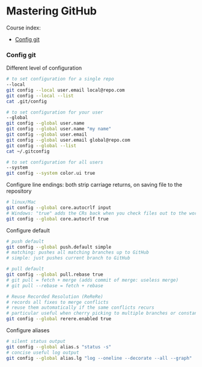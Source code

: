 # Mastering GitHub

Course index:
* [Config git](#config-git)

### Config git
Different level of configuration
```bash
# to set configuration for a single repo
--local
git config --local user.email local@repo.com
git config --local --list
cat .git/config

# to set configuration for your user
--global
git config --global user.name
git config --global user.name "my name"
git config --global user.email
git config --global user.email global@repo.com
git config --global --list
cat ~/.gitconfig

# to set configuration for all users
--system
git config --system color.ui true
```

Configure line endings: both strip carriage returns, on saving file to the repository
```bash
# linux/Mac
git config --global core.autocrlf input
# Windows: "true" adds the CRs back when you check files out to the working directory
git config --global core.autocrlf true
```

Configure default
```bash
# push default
git config --global push.default simple
# matching: pushes all matching branches up to GitHub
# simple: just pushes current branch to GitHub

# pull default
git config --global pull.rebase true
# git pull = fetch + merge (adds commit of merge: useless merge)
# git pull --rebase = fetch + rebase

# Reuse Recorded Resolution (ReReRe)
# records all fixes to merge conflicts
# reuse them automatically if the same conflicts recurs
# particular useful when cherry picking to multiple branches or constantly rebasing
git config --global rerere.enabled true
```

Configure aliases
```bash
# silent status output
git config --global alias.s "status -s"
# concise useful log output
git config --global alias.lg "log --oneline --decorate --all --graph"
```
